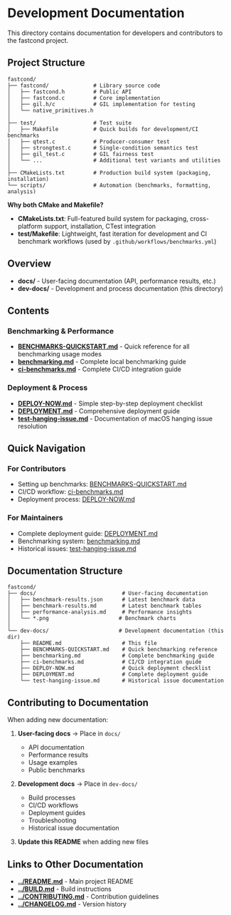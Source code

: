 # Development Documentation

This directory contains documentation for developers and contributors to the fastcond project.

## Project Structure

```
fastcond/
├── fastcond/              # Library source code
│   ├── fastcond.h         # Public API
│   ├── fastcond.c         # Core implementation
│   ├── gil.h/c            # GIL implementation for testing
│   └── native_primitives.h
│
├── test/                  # Test suite
│   ├── Makefile           # Quick builds for development/CI benchmarks
│   ├── qtest.c            # Producer-consumer test
│   ├── strongtest.c       # Single-condition semantics test
│   ├── gil_test.c         # GIL fairness test
│   └── ...                # Additional test variants and utilities
│
├── CMakeLists.txt         # Production build system (packaging, installation)
└── scripts/               # Automation (benchmarks, formatting, analysis)
```

**Why both CMake and Makefile?**
- **CMakeLists.txt**: Full-featured build system for packaging, cross-platform support, installation, CTest integration
- **test/Makefile**: Lightweight, fast iteration for development and CI benchmark workflows (used by `.github/workflows/benchmarks.yml`)

## Overview

- **docs/** - User-facing documentation (API, performance results, etc.)
- **dev-docs/** - Development and process documentation (this directory)

## Contents

### Benchmarking & Performance
- **[BENCHMARKS-QUICKSTART.md](BENCHMARKS-QUICKSTART.md)** - Quick reference for all benchmarking usage modes
- **[benchmarking.md](benchmarking.md)** - Complete local benchmarking guide
- **[ci-benchmarks.md](ci-benchmarks.md)** - Complete CI/CD integration guide

### Deployment & Process
- **[DEPLOY-NOW.md](DEPLOY-NOW.md)** - Simple step-by-step deployment checklist
- **[DEPLOYMENT.md](DEPLOYMENT.md)** - Comprehensive deployment guide
- **[test-hanging-issue.md](test-hanging-issue.md)** - Documentation of macOS hanging issue resolution

## Quick Navigation

### For Contributors
- Setting up benchmarks: [BENCHMARKS-QUICKSTART.md](BENCHMARKS-QUICKSTART.md)
- CI/CD workflow: [ci-benchmarks.md](ci-benchmarks.md)
- Deployment process: [DEPLOY-NOW.md](DEPLOY-NOW.md)

### For Maintainers
- Complete deployment guide: [DEPLOYMENT.md](DEPLOYMENT.md)
- Benchmarking system: [benchmarking.md](benchmarking.md)
- Historical issues: [test-hanging-issue.md](test-hanging-issue.md)

## Documentation Structure

```
fastcond/
├── docs/                           # User-facing documentation
│   ├── benchmark-results.json      # Latest benchmark data
│   ├── benchmark-results.md        # Latest benchmark tables
│   ├── performance-analysis.md     # Performance insights
│   └── *.png                      # Benchmark charts
│
└── dev-docs/                      # Development documentation (this dir)
    ├── README.md                   # This file
    ├── BENCHMARKS-QUICKSTART.md    # Quick benchmarking reference
    ├── benchmarking.md             # Complete benchmarking guide
    ├── ci-benchmarks.md            # CI/CD integration guide
    ├── DEPLOY-NOW.md               # Quick deployment checklist
    ├── DEPLOYMENT.md               # Complete deployment guide
    └── test-hanging-issue.md       # Historical issue documentation
```

## Contributing to Documentation

When adding new documentation:

1. **User-facing docs** → Place in `docs/`
   - API documentation
   - Performance results
   - Usage examples
   - Public benchmarks

2. **Development docs** → Place in `dev-docs/`
   - Build processes
   - CI/CD workflows
   - Deployment guides
   - Troubleshooting
   - Historical issue documentation

3. **Update this README** when adding new files

## Links to Other Documentation

- **[../README.md](../README.md)** - Main project README
- **[../BUILD.md](../BUILD.md)** - Build instructions
- **[../CONTRIBUTING.md](../CONTRIBUTING.md)** - Contribution guidelines
- **[../CHANGELOG.md](../CHANGELOG.md)** - Version history